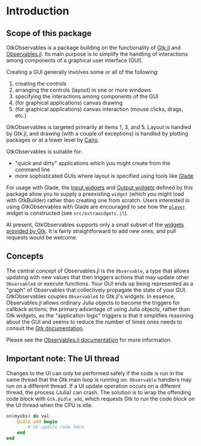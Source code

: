 # Introduction

## Scope of this package

GtkObservables is a package building on the functionality of
[Gtk.jl](https://github.com/JuliaGraphics/Gtk.jl) and
[Observables.jl](https://github.com/JuliaGizmos/Observables.jl). Its main
purpose is to simplify the handling of interactions among components
of a graphical user interface (GUI).

Creating a GUI generally involves some or all of the following:

1. creating the controls
2. arranging the controls (layout) in one or more windows
3. specifying the interactions among components of the GUI
4. (for graphical applications) canvas drawing
5. (for graphical applications) canvas interaction (mouse clicks, drags, etc.)

GtkObservables is targeted primarily at items 1, 3, and 5. Layout is
handled by Gtk.jl, and drawing (with a couple of exceptions) is
handled by plotting packages or at a lower level by
[Cairo](https://github.com/JuliaGraphics/Cairo.jl).

GtkObservables is suitable for:

- "quick and dirty" applications which you might create from the command line
- more sophisticated GUIs where layout is specified using tools like [Glade](https://glade.gnome.org/)

For usage with Glade, the [Input widgets](@ref) and
[Output widgets](@ref) defined by this package allow you to supply a
preexisting `widget` (which you might load with GtkBuilder) rather
than creating one from scratch. Users interested in using GtkObservables
with Glade are encouraged to see how the [`player`](@ref) widget is
constructed (see `src/extrawidgets.jl`).

At present, GtkObservables supports only a small subset of the
[widgets provided by Gtk](https://developer.gnome.org/gtk3/stable/ch03.html). It
is fairly straightforward to add new ones, and pull requests would be
welcome.

## Concepts

The central concept of Observables.jl is the `Observable`, a type that allows
updating with new values that then triggers actions that may update
other `Observable`s or execute functions. Your GUI ends up being
represented as a "graph" of Observables that collectively propagate the
state of your GUI. GtkObservables couples `Observable`s to Gtk.jl's
widgets. In essence, Observables.jl allows ordinary Julia objects to
become the triggers for callback actions; the primary advantage of
using Julia objects, rather than Gtk widgets, as the "application
logic" triggers is that it simplifies reasoning about the GUI and
seems to reduce the number of times ones needs to consult the
[Gtk documentation](https://developer.gnome.org/gtk3/stable/gtkobjects.html).

Please see the [Observables.jl documentation](https://juliagizmos.github.io/Observables.jl/stable/) for more information.

## Important note: The UI thread

Changes to the UI can only be performed safely if the code is run in the same
thread that the Gtk main loop is running on. `Observable` handlers may run
on a different thread. If a UI update operation occurs on a different thread,
the process (Julia) can crash. The solution is to wrap the offending code block
with `Gtk.@idle_add`, which requests Gtk to run the code block on the UI thread
when the CPU is idle.
```julia
on(myobs) do val
    @idle_add begin
        # UI update code here
    end
end
```
